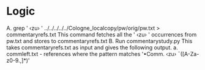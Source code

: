 # Logic
A. grep ' ‹zu› ' ../../../../../Cologne_localcopy/pw/orig/pw.txt > commentaryrefs.txt
This command fetches all the ' ‹zu› ' occurrences from pw.txt and stores to commentaryrefs.txt
B. Run commentarystudy.py
This takes commentaryrefs.txt as input and gives the following output.
a. commleft.txt - references where the pattern matches '•Comm. ‹zu› ¯([A-Za-z0-9.,]*)'
